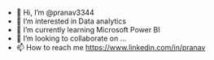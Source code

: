 - 👋 Hi, I’m @pranav3344
- 👀 I’m interested in Data analytics 
- 🌱 I’m currently learning Microsoft Power BI
- 💞️ I’m looking to collaborate on ...
- 📫 How to reach me https://www.linkedin.com/in/pranav

<!---
pranav3344/pranav3344 is a ✨ special ✨ repository because its `README.md` (this file) appears on your GitHub profile.
You can click the Preview link to take a look at your changes.
--->
